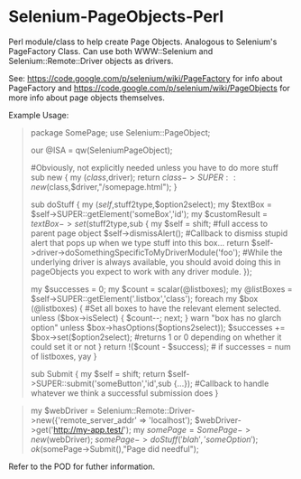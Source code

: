 Selenium-PageObjects-Perl
=========================

Perl module/class to help create Page Objects.  Analogous to Selenium's PageFactory Class.
Can use both WWW::Selenium and Selenium::Remote::Driver objects as drivers.

See:
https://code.google.com/p/selenium/wiki/PageFactory for info about PageFactory
and
https://code.google.com/p/selenium/wiki/PageObjects
for more info about page objects themselves.

Example Usage:

> package SomePage;
> use Selenium::PageObject;
>
> our @ISA = qw(SeleniumPageObject);
>
> #Obviously, not explicitly needed unless you have to do more stuff
> sub new {
>    my ($class,$driver);
>    return $class->SUPER::new($class,$driver,"/somepage.html");
> }
>
> sub doStuff {
>   my ($self,$stuff2type,$option2select);
>   my $textBox = $self->SUPER::getElement('someBox','id');
>   my $customResult = $textBox->set($stuff2type,sub {
>       my $self = shift; #full access to parent page object
>       $self->dismissAlert(); #Callback to dismiss stupid alert that pops up when we type stuff into this box...
>       return $self->driver->doSomethingSpecificToMyDriverModule('foo'); #While the underlying driver is always available, you should avoid doing this in pageObjects you expect to work with any driver module.
>   });
>
>   my $successes = 0;
>   my $count = scalar(@listboxes);
>   my @listBoxes = $self->SUPER::getElement('.listbox','class');
>   foreach my $box (@listboxes) {
>        #Set all boxes to have the relevant element selected.
>        unless ($box->isSelect) {
>            $count--;
>            next;
>        }
>        warn "box has no glarch option" unless $box->hasOptions($options2select));
>        $successes += $box->set($option2select); #returns 1 or 0 depending on whether it could set it or not
>    }
>    return !($count - $success); # if successes = num of listboxes, yay
> }
>
> sub Submit {
>   my $self = shift;
>   return $self->SUPER::submit('someButton','id',sub {...}); #Callback to handle whatever we think a successful submission does
> }

> my $webDriver = Selenium::Remote::Driver->new({'remote_server_addr' => 'localhost');
> $webDriver->get('http://my-app.test/');
> my $somePage = SomePage->new($webDriver);
> $somePage->doStuff('blah','someOption');
> ok($somePage->Submit(),"Page did needful");

Refer to the POD for futher information.

